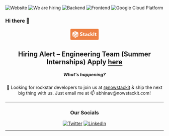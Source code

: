 ![Website](https://img.shields.io/website?up_color=green&up_message=up%20%26%20running&url=https%3A%2F%2Fwww.nowstackit.com%2F)
![We are hiring](https://img.shields.io/badge/hiring-yes-important)
![Backend](https://img.shields.io/badge/backend-nodejs-blue)
![Frontend](https://img.shields.io/badge/frontend-reactjs-blue)
![Google Cloud Platform](https://img.shields.io/badge/Platform-Google%20Cloud-blue)


### Hi there 👋

<p align=center>
  <img src="https://raw.githubusercontent.com/abhinav-adtechs/abhinav-adtechs/main/stackit-icon-long.png" width="90">
</p>

<h2 align=center> Hiring Alert – Engineering Team (Summer Internships) Apply <a href="https://wellfound.com/l/2yCV9y"> here </a> </h2> 


<h5 align=center> What's happening? </h5>
<p align=center>
🔭 Looking for rockstar developers to join us at <a href="https://github.com/nowstackit" target="_blank"> @nowstackit</a> & ship the next big thing with us. Just email me at 📫 abhinav@nowstackit.com! 

----

<div align="center">
<h3>Our Socials</h3>
<a href="https://twitter.com/nowstackit" target="_blank"><img alt="Twitter" src="https://img.shields.io/badge/twitter-%231DA1F2.svg?&style=for-the-badge&logo=twitter&logoColor=white" /></a> 
<a href="https://www.linkedin.com/company/nowstackit/" target="_blank"><img alt="LinkedIn" src="https://img.shields.io/badge/linkedin-%230077B5.svg?&style=for-the-badge&logo=linkedin&logoColor=white" /></a>
</div>

----
  
  
<!--
**abhinav-adtechs/abhinav-adtechs** is a ✨ _special_ ✨ repository because its `README.md` (this file) appears on your GitHub profile.

Here are some ideas to get you started:

- 🔭 I’m currently working on ...
- 🌱 I’m currently learning ...
- 👯 I’m looking to collaborate on ...
- 🤔 I’m looking for help with ...
- 💬 Ask me about ...
- 📫 How to reach me: ...
- 😄 Pronouns: ...
- ⚡ Fun fact: ...
-->
